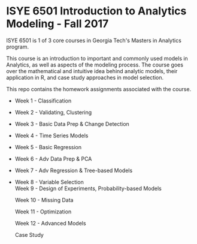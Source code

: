 # ISYE 6501 Introduction to Analytics Modeling - Fall 2017

ISYE 6501 is 1 of 3 core courses in Georgia Tech's Masters in Analytics program.

This course is an	introduction	to	important	and	commonly	used	models	in	Analytics,	as	well	as	aspects	of	the modeling	process. The course goes over the mathematical 
and intuitive idea behind analytic models, their application in R, and case study approaches in model selection.

This repo contains the homework assignments associated with the course.

*  Week 1 - Classification  
*  Week 2 - Validating, Clustering
*  Week 3 - Basic Data Prep & Change Detection  
*  Week 4 - Time Series Models  
*  Week 5 - Basic Regression
*  Week 6 - Adv Data Prep & PCA  
*  Week 7 - Adv Regression & Tree-based Models  
*  Week 8 - Variable Selection  
   Week 9 - Design of Experiments, Probability-based Models

   Week 10 - Missing Data

   Week 11 - Optimization

   Week 12 - Advanced Models

   Case Study
